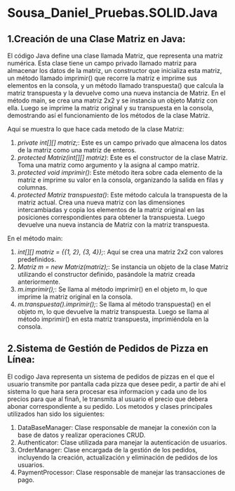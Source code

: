 # Sousa_Daniel_Pruebas.SOLID.Java
## **1.Creación de una Clase Matriz en Java:** 
El código Java define una clase llamada Matriz, que representa una matriz numérica. Esta clase tiene un campo privado llamado matriz para almacenar los datos de la matriz, un constructor que inicializa esta matriz, un método llamado imprimir() que recorre la matriz e imprime sus elementos en la consola, y un método llamado transpuesta() que calcula la matriz transpuesta y la devuelve como una nueva instancia de Matriz. En el método main, se crea una matriz 2x2 y se instancia un objeto Matriz con ella. Luego se imprime la matriz original y su transpuesta en la consola, demostrando así el funcionamiento de los métodos de la clase Matriz.

Aquí se muestra lo que hace cada metodo de la clase Matriz:

1. *private int[][] matriz;*: Este es un campo privado que almacena los datos de la matriz como una matriz de enteros.
2. *protected Matriz(int[][] matriz)*: Este es el constructor de la clase Matriz. Toma una matriz como argumento y la asigna al campo matriz.
3. *protected void imprimir()*: Este método itera sobre cada elemento de la matriz e imprime su valor en la consola, organizando la salida en filas y columnas.
4. *protected Matriz transpuesta()*: Este método calcula la transpuesta de la matriz actual. Crea una nueva matriz con las dimensiones intercambiadas y copia los elementos de la matriz original en las posiciones correspondientes para obtener la transpuesta. Luego devuelve una nueva instancia de Matriz con la matriz transpuesta.

En el método main:

1. *int[][] matriz = {{1, 2}, {3, 4}};*: Aquí se crea una matriz 2x2 con valores predefinidos.
2. *Matriz m = new Matriz(matriz);*: Se instancia un objeto de la clase Matriz utilizando el constructor definido, pasándole la matriz creada anteriormente.
3. *m.imprimir();*: Se llama al método imprimir() en el objeto m, lo que imprime la matriz original en la consola.
4. *m.transpuesta().imprimir();*: Se llama al método transpuesta() en el objeto m, lo que devuelve la matriz transpuesta. Luego se llama al método imprimir() en esta matriz transpuesta, imprimiéndola en la consola.


## **2.Sistema de Gestión de Pedidos de Pizza en Línea:**
El codigo Java representa un sistema de pedidos de pizzas en el que el usuario transmite por pantalla cada pizza que desee pedir, a partir de ahi el sistema lo que hara sera procesar esa informacion y cada uno de los precios para que al finañ, le transmita al usuario el precio que debera abonar correspondiente a su pedido. Los metodos y clases principales utilizados han sido los siguientes:

1. DataBaseManager: Clase responsable de manejar la conexión con la base de datos y realizar operaciones CRUD.
2. Authenticator: Clase utilizada para manejar la autenticación de usuarios.
3. OrderManager: Clase encargada de la gestión de los pedidos, incluyendo la creación, actualización y eliminación de pedidos de los usuarios.
4. PaymentProcessor: Clase responsable de manejar las transacciones de pago.

